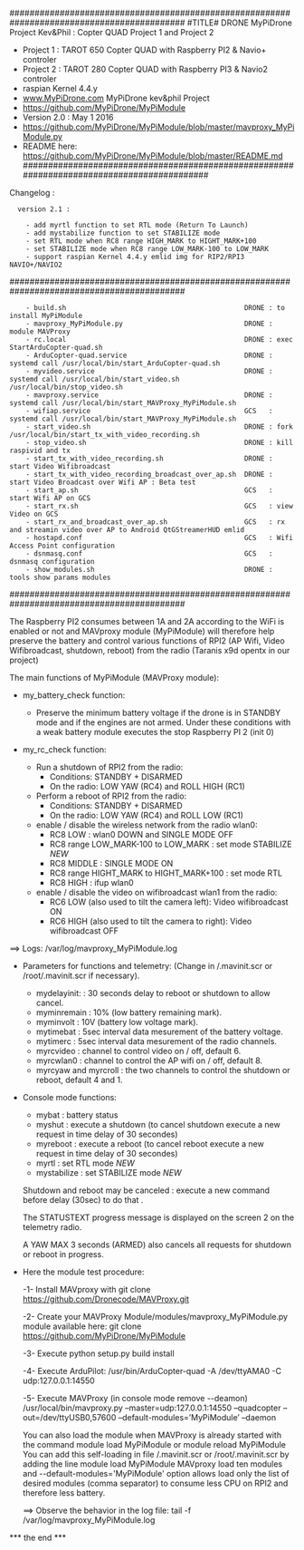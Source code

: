 ###########################################################################################
#TITLE# DRONE MyPiDrone Project Kev&Phil : Copter QUAD Project 1 and Project 2
- Project 1 : TAROT 650 Copter QUAD with Raspberry PI2 & Navio+ controler
- Project 2 : TAROT 280 Copter QUAD with Raspberry PI3 & Navio2 controler
- raspian Kernel 4.4.y 
- www.MyPiDrone.com MyPiDrone kev&phil Project
- https://github.com/MyPiDrone/MyPiModule 
- Version 2.0 : May 1 2016 
- https://github.com/MyPiDrone/MyPiModule/blob/master/mavproxy_MyPiModule.py
- README here: https://github.com/MyPiDrone/MyPiModule/blob/master/README.md
###########################################################################################

 Changelog :

      version 2.1 :

        - add myrtl function to set RTL mode (Return To Launch)
        - add mystabilize function to set STABILIZE mode
        - set RTL mode when RC8 range HIGH_MARK to HIGHT_MARK+100
        - set STABILIZE mode when RC8 range LOW_MARK-100 to LOW_MARK
        - support raspian Kernel 4.4.y emlid img for RIP2/RPI3 NAVIO+/NAVIO2

###########################################################################################

        - build.sh                                            DRONE : to install MyPiModule
        - mavproxy_MyPiModule.py                              DRONE : module MAVProxy
        - rc.local                                            DRONE : exec StartArduCopter-quad.sh
        - ArduCopter-quad.service                             DRONE : systemd call /usr/local/bin/start_ArduCopter-quad.sh
        - myvideo.service                                     DRONE : systemd call /usr/local/bin/start_video.sh /usr/local/bin/stop_video.sh
        - mavproxy.service                                    DRONE : systemd call /usr/local/bin/start_MAVProxy_MyPiModule.sh
        - wifiap.service                                      GCS   : systemd call /usr/local/bin/start_MAVProxy_MyPiModule.sh
        - start_video.sh                                      DRONE : fork /usr/local/bin/start_tx_with_video_recording.sh
        - stop_video.sh                                       DRONE : kill raspivid and tx
        - start_tx_with_video_recording.sh                    DRONE : start Video Wifibroadcast
        - start_tx_with_video_recording_broadcast_over_ap.sh  DRONE : start Video Broadcast over Wifi AP : Beta test
        - start_ap.sh                                         GCS   : start Wifi AP on GCS
        - start_rx.sh                                         GCS   : view Video on GCS
        - start_rx_and_broadcast_over_ap.sh                   GCS   : rx and streamin video over AP to Android QtGStreamerHUD emlid
        - hostapd.conf                                        GCS   : Wifi Access Point configuration
        - dsnmasq.conf                                        GCS   : dsnmasq configuration
        - show_modules.sh                                     DRONE : tools show params modules

###########################################################################################


The Raspberry PI2 consumes between 1A and 2A according to the WiFi is enabled or not and MAVproxy module (MyPiModule) 
will therefore help preserve the battery and control various functions of RPI2 (AP Wifi, Video Wifibroadcast, shutdown, reboot)
 from the radio (Taranis x9d opentx in our project)

The main functions of MyPiModule (MAVProxy module):

* my_battery_check function:

    - Preserve the minimum battery voltage if the drone is in STANDBY mode and if the engines are not armed.
      Under these conditions with a weak battery module executes the stop Raspberry PI 2 (init 0)

* my_rc_check function:

    - Run a shutdown of RPI2 from the radio:
        - Conditions: STANDBY + DISARMED
        - On the radio: LOW YAW (RC4) and ROLL HIGH (RC1)
    - Perform a reboot of RPI2 from the radio:
        - Conditions: STANDBY + DISARMED
        - On the radio: LOW YAW (RC4) and ROLL LOW (RC1)
    - enable / disable the wireless network from the radio wlan0:
        - RC8 LOW : wlan0 DOWN and SINGLE MODE OFF
        - RC8 range LOW_MARK-100 to LOW_MARK : set mode STABILIZE *NEW*
        - RC8 MIDDLE : SINGLE MODE ON
        - RC8 range HIGHT_MARK to HIGHT_MARK+100 : set mode RTL
        - RC8 HIGH : ifup wlan0 
    - enable / disable the video on wifibroadcast wlan1 from the radio:
        - RC6 LOW (also used to tilt the camera left): Video wifibroadcast ON
        - RC6 HIGH (also used to tilt the camera to right): Video wifibroadcast OFF

==> Logs: /var/log/mavproxy_MyPiModule.log


* Parameters for functions and telemetry:
  (Change in /.mavinit.scr or /root/.mavinit.scr if necessary).

    - mydelayinit: : 30 seconds delay to reboot or shutdown to allow cancel.
    - myminremain : 10% (low battery remaining mark).
    - myminvolt : 10V (battery low voltage mark).
    - mytimebat : 5sec interval data mesurement of the battery voltage.
    - mytimerc : 5sec interval data mesurement of the radio channels.
    - myrcvideo : channel to control video on / off, default 6.
    - myrcwlan0 : channel to control the AP wifi on / off, default 8.
    - myrcyaw and myrcroll : the two channels to control the shutdown or reboot, default 4 and 1.

* Console mode functions:

    - mybat       : battery status
    - myshut      : execute a shutdown (to cancel shutdown execute a new request in time delay of 30 secondes)
    - myreboot    : execute a reboot (to cancel reboot execute a new request in time delay of 30 secondes)
    - myrtl       : set RTL mode *NEW*
    - mystabilize : set STABILIZE mode *NEW*

    Shutdown and reboot may be canceled : execute a new command before delay (30sec) to do that .

    The STATUSTEXT progress message is displayed on the screen 2 on the telemetry radio.

    A YAW MAX 3 seconds (ARMED) also cancels all requests for shutdown or reboot in progress.

* Here the module test procedure:

    -1- Install MAVproxy with git clone https://github.com/Dronecode/MAVProxy.git
    
    -2- Create your MAVProxy Module/modules/mavproxy_MyPiModule.py module available here: git clone https://github.com/MyPiDrone/MyPiModule
    
    -3- Execute python setup.py build install
    
    -4- Execute ArduPilot:
      /usr/bin/ArduCopter-quad -A /dev/ttyAMA0 -C udp:127.0.0.1:14550
      
    -5- Execute MAVProxy (in console mode remove --deamon) /usr/local/bin/mavproxy.py –master=udp:127.0.0.1:14550 –quadcopter –out=/dev/ttyUSB0,57600 –default-modules=’MyPiModule’ –daemon

     You can also load the module when MAVProxy is already started with the command module load MyPiModule or module reload MyPiModule
     You can add this self-loading in file /.mavinit.scr or /root/.mavinit.scr by adding the line module load MyPiModule
     MAVproxy load ten modules and --default-modules='MyPiModule' option allows load only the list of desired modules (comma separator) to consume less CPU on RPI2 and therefore less battery.

    ==> Observe the behavior in the log file: tail -f /var/log/mavproxy_MyPiModule.log


*** the end ***


